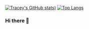 [![Tracey's GitHub stats](https://github-readme-stats.vercel.app/api?username=Tracey-E&show_icons=true&theme=radical))](https://github.com/Tracey-E/github-readme-stats)
[![Top Langs](https://github-readme-stats.vercel.app/api/top-langs/?username=Tracey-E&layout=compact)](https://github.com/Tracey-E/github-readme-stats)


### Hi there 👋

<!--
**Tracey-E/Tracey-E** is a ✨ _special_ ✨ repository because its `README.md` (this file) appears on your GitHub profile.

Here are some ideas to get you started:

- 🔭 I’m currently working on a multi game site using React, HTML5, Css and my favourite JavaScript

- 💬 Ask me about any of my projects or any other questions you may have
- 📫 How to reach me: email me  on traceye5@aol.com


-->
